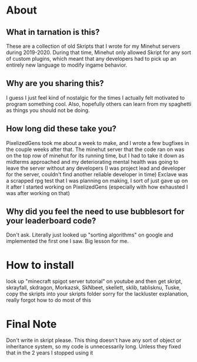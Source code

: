 # About
## What in tarnation is this?
These are a collection of old Skripts that I wrote for my Minehut servers during 2019-2020. During that time, Minehut only allowed Skript for any sort of custom plugins, which meant that any developers had to pick up an entirely new language to modify ingame behavior.
## Why are you sharing this?
I guess I just feel kind of nostalgic for the times I actually felt motivated to program something cool. Also, hopefully others can learn from my spaghetti as things you should not be doing.
## How long did these take you?
PixelizedGens took me about a week to make, and I wrote a few bugfixes in the couple weeks after that. The minehut server that the code ran on was on the top row of minehut for its running time, but I had to take it down as midterms approached and my deteriorating mental health was going to leave the server without any developers (I was project lead and developer for the server, couldn't find another reliable developer in time)
Exclave was a scrapped rpg test that I was planning on making, I sort of just gave up on it after I started working on PixelizedGens (especially with how exhausted I was after working on that)
## Why did you feel the need to use bubblesort for your leaderboard code?
Don't ask. Literally just looked up "sorting algorithms" on google and implemented the first one I saw. Big lesson for me.
# How to install
look up "minecraft spigot server tutorial" on youtube and then get skript, skrayfall, skdragon, Morkazsk, SkNbeet, skellett, sklib, tablisknu, Tuske, copy the skripts into your skripts folder
sorry for the lackluster explanation, really forgot how to do most of this
# Final Note
Don't write in skript please. This thing doesn't have any sort of object or inheritance system, so my code is unnecessarily long. Unless they fixed that in the 2 years I stopped using it
